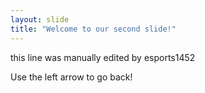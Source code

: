 ```yaml
---
layout: slide
title: "Welcome to our second slide!"
---
```

this line was manually edited by esports1452

Use the left arrow to go back!
